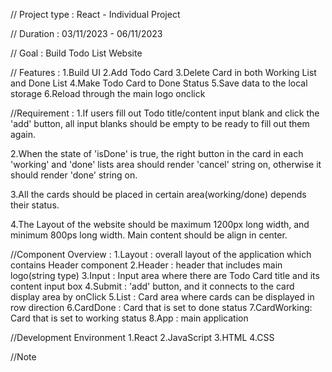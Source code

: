 // Project type : React - Individual Project

// Duration : 03/11/2023 - 06/11/2023

// Goal : Build Todo List Website

// Features : 
1.Build UI
2.Add Todo Card
3.Delete Card in both Working List and Done List
4.Make Todo Card to Done Status
5.Save data to the local storage
6.Reload through the main logo onclick

//Requirement :
1.If users fill out Todo title/content input blank and click the 'add' button, all input blanks should be empty to be ready to fill out them again. 

2.When the state of 'isDone' is true, the right button in the card in each 'working' and 'done' lists area should render 'cancel' string on, otherwise it should render 'done' string on.

3.All the cards should be placed in certain area(working/done) depends their status.

4.The Layout of the website should be maximum 1200px long width, and minimum 800ps long width. Main content should be align in center.

//Component Overview :
1.Layout : overall layout of the application which contains Header component
2.Header : header that includes main logo(string type)
3.Input : Input area where there are Todo Card title and its content input box
4.Submit : 'add' button, and it connects to the card display area by onClick
5.List : Card area where cards can be displayed in row direction
6.CardDone : Card that is set to done status
7.CardWorking: Card that is set to working status
8.App : main application

//Development Environment
1.React
2.JavaScript
3.HTML
4.CSS

//Note